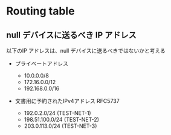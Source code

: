 ﻿# Routing table

## null デバイスに送るべき IP アドレス

以下のIP アドレスは、null デバイスに送るべきではないかと考える

- プライベートアドレス
    - 10.0.0.0/8
    - 172.16.0.0/12
    - 192.168.0.0/16
 
- 文書用に予約されたIPv4アドレス RFC5737
    - 192.0.2.0/24 (TEST-NET-1)
    - 198.51.100.0/24 (TEST-NET-2)
    - 203.0.113.0/24 (TEST-NET-3)

